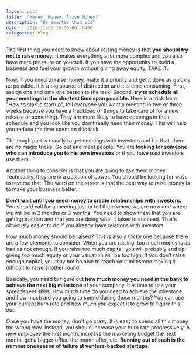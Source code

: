 ```yaml
---
layout: post
title:  "Money, Money, Raise Money!"
description: "Be smarter than VCs"
date:   2016-11-02 10:00:00 -0400
categories: blog
---
```


<p>The first thing you need to know about raising money is that <strong>you should try not to raise money.</strong> It makes everything a lot more complex and you also have more pressure on yourself. If you have the opportunity to build a business and fuel your growth without giving away equity, TAKE IT.</p>

<p>Now, if you need to raise money, make it a priority and get it done as quickly as possible. It is a big source of distraction and it is time-consuming. First, assign one and only one person to the task. Second, <strong>try to schedule all your meetings in the shortest time span possible.</strong> Here is a trick from "How to start a startup", tell everyone you want a meeting in two or three weeks because you have a truckload of things to take care of for a new release or something. They are more likely to have openings in their schedule and you look like you don't really need their money. This will help you reduce the time spent on this task.</p> 

<p>The tough part is usually to get meetings with investors and for that, there are no magic tricks. Go out and meet people. You are <strong>looking for someone who can introduce you to his own investors</strong> or if you have past investors use them.</p>

<p>Another thing to consider is that you are going to ask them money. Technically, they are in a position of power. You should be looking for ways to reverse that. The word on the street is that the best way to raise money is to make your business better.</p>

<p><strong>Don't wait until you need money to create relationships with investors.</strong> You should call for a meeting just to tell them where we are now and where we will be in 2 months or 3 months. You need to show them that you are getting traction and that you are doing what it takes to succeed. That's obviously easier to do if you already have relations with investors</p>

<p>How much money should be raised? This is also a tricky one because there are a few elements to consider. When you are raising, too much money is as bad as not enough. If you raise too much capital, you will probably end up giving too much equity or your valuation will be too high. If you don't raise enough capital, you may not be able to reach your milestone making it difficult to raise another round.</p> 

<p>Basically, you need to figure out <strong>how much money you need in the bank to achieve the next big milestone </strong>of your company. It is time to use your spreadsheet skills. How much time do you need to achieve the milestone and how much are you going to spend during those months? You can use your current burn rate and how much you expect it to grow to figure this out.</p>

<p>Once you have the money, don't go crazy. It is easy to spend all this money the wrong way. Instead, you should increase your burn rate progressively. A new employee the first month, increase the marketing budget the next month, get a bigger office the month after, etc. <strong>Running out of cash is the number one reason of failure at venture-backed startups.</strong></p>

